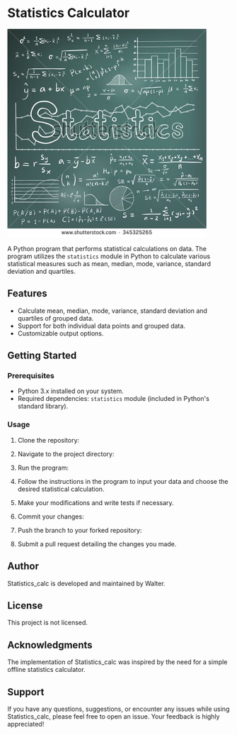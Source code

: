 # Statistics Calculator

![Statistics Image](statistics_image.jpeg)

A Python program that performs statistical calculations on data. The program utilizes the `statistics` module in Python to calculate various statistical measures such as mean, median, mode, variance, standard deviation and quartiles.

## Features

- Calculate mean, median, mode, variance, standard deviation and quartiles of grouped data.
- Support for both individual data points and grouped data.
- Customizable output options.

## Getting Started

### Prerequisites

- Python 3.x installed on your system.
- Required dependencies: `statistics` module (included in Python's standard library).

### Usage

1. Clone the repository:

2. Navigate to the project directory:

3. Run the program:

4. Follow the instructions in the program to input your data and choose the desired statistical calculation.
5. Make your modifications and write tests if necessary.
6. Commit your changes:
7. Push the branch to your forked repository:
8. Submit a pull request detailing the changes you made.

## Author

Statistics_calc is developed and maintained by Walter.

## License

This project is not licensed.

## Acknowledgments

The implementation of Statistics_calc was inspired by the need for a simple offline statistics calculator.

## Support

If you have any questions, suggestions, or encounter any issues while using Statistics_calc, please feel free to open an issue. Your feedback is highly appreciated!
